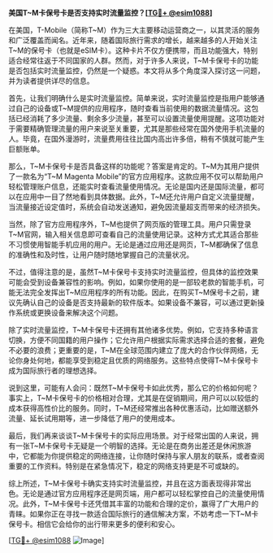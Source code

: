 **美国T~M卡保号卡是否支持实时流量监控？[[TG💪+ @esim1088](https://t.me/s/esim1088)]**

在美国，T-Mobile（简称T~M）作为三大主要移动运营商之一，以其灵活的服务和广泛覆盖而闻名。近年来，随着国际旅行需求的增长，越来越多的人开始关注T~M的保号卡（也就是eSIM卡）。这种卡片不仅方便携带，而且功能强大，特别适合经常往返于不同国家的人群。然而，对于许多人来说，T~M卡保号卡的功能是否包括实时流量监控，仍然是一个疑惑。本文将从多个角度深入探讨这一问题，并为读者提供详尽的信息。

首先，让我们明确什么是实时流量监控。简单来说，实时流量监控是指用户能够通过自己的设备或T~M提供的应用程序，随时查看当前使用的数据流量情况。这包括已经消耗了多少流量、剩余多少流量，甚至可以设置流量使用提醒。这项功能对于需要精确管理流量的用户来说至关重要，尤其是那些经常在国外使用手机流量的人。毕竟，在国外漫游时，流量费用往往比国内高出许多倍，稍有不慎就可能产生巨额账单。

那么，T~M卡保号卡是否具备这样的功能呢？答案是肯定的。T~M为其用户提供了一款名为“T~M Magenta Mobile”的官方应用程序。这款应用不仅可以帮助用户轻松管理账户信息，还能实时查看流量使用情况。无论是国内还是国际流量，都可以在应用中一目了然地看到具体数据。此外，T~M还允许用户自定义流量提醒，当流量接近设定值时，系统会自动发送通知，避免因流量超支而带来的经济损失。

当然，除了官方应用程序外，T~M也提供了网页版的管理工具。用户只需登录T~M官网，输入相关信息即可查看自己的流量使用记录。这种方式尤其适合那些不习惯使用智能手机应用的用户。无论是通过应用还是网页，T~M都确保了信息的准确性和及时性，让用户随时随地掌握自己的流量状况。

不过，值得注意的是，虽然T~M卡保号卡支持实时流量监控，但具体的监控效果可能会受到设备兼容性的影响。例如，如果你使用的是一部较老款的智能手机，可能无法完全发挥出T~M应用程序的所有功能。因此，在购买T~M保号卡之前，建议先确认自己的设备是否支持最新的软件版本。如果设备不兼容，可以通过更新操作系统或更换设备来解决这个问题。

除了实时流量监控，T~M卡保号卡还拥有其他诸多优势。例如，它支持多种语言切换，方便不同国籍的用户操作；它允许用户根据实际需求选择合适的套餐，避免不必要的浪费；更重要的是，T~M在全球范围内建立了庞大的合作伙伴网络，无论你身处何地，都能享受到稳定且优质的网络服务。这些特点使得T~M卡保号卡成为国际旅行者的理想选择。

说到这里，可能有人会问：既然T~M卡保号卡如此优秀，那么它的价格如何呢？事实上，T~M卡保号卡的价格相对合理，尤其是在促销期间，用户可以以较低的成本获得高性价比的服务。同时，T~M还经常推出各种优惠活动，比如赠送额外流量、延长试用期等，进一步降低了用户的使用成本。

最后，我们再来谈谈T~M卡保号卡的实际应用场景。对于经常出国的人来说，拥有一张T~M卡保号卡无疑是一个明智的选择。无论是在商务出差还是休闲旅游中，它都能为你提供稳定的网络连接，让你随时保持与家人朋友的联系，或者查阅重要的工作资料。特别是在紧急情况下，稳定的网络支持更是不可或缺的。

综上所述，T~M卡保号卡确实支持实时流量监控，并且在这方面表现得非常出色。无论是通过官方应用程序还是网页端，用户都可以轻松掌控自己的流量使用情况。此外，T~M卡保号卡还凭借其丰富的功能和合理的定价，赢得了广大用户的青睐。如果你正在寻找一款适合国际旅行的通信解决方案，不妨考虑一下T~M卡保号卡。相信它会给你的出行带来更多的便利和安心。

[[TG💪+ @esim1088](https://t.me/s/esim1088) ![Image](https://i.postimg.cc/4NQfJmqS/Snipaste-2025-05-13-00-14-12.png)]